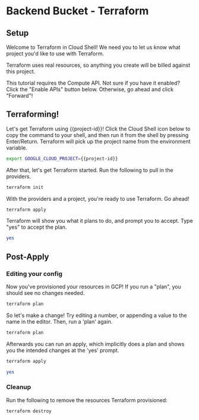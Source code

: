 # Backend Bucket - Terraform

## Setup

<walkthrough-author name="rileykarson@google.com" analyticsId="UA-125550242-1" tutorialName="bbdev" repositoryUrl="https://github.com/rileykarson/terraform-provider-google"></walkthrough-author>

Welcome to Terraform in Cloud Shell! We need you to let us know what project you'd like to use with Terraform.

<walkthrough-project-billing-setup permissions="compute.backendBuckets.create"></walkthrough-project-billing-setup>

Terraform uses real resources, so anything you create will be billed against this project.

This tutorial requires the Compute API. Not sure if you have it enabled? Click the "Enable APIs" button below.
Otherwise, go ahead and click "Forward"!

<walkthrough-enable-apis apis="compute.googleapis.com"></walkthrough-enable-apis>

## Terraforming!

Let's get Terraform using {{project-id}}! Click the Cloud Shell icon below to copy the command
to your shell, and then run it from the shell by pressing Enter/Return. Terraform will pick up
the project name from the environment variable.

```bash
export GOOGLE_CLOUD_PROJECT={{project-id}}
```

After that, let's get Terraform started. Run the following to pull in the providers.

```bash
terraform init
```

With the providers and a project, you're ready to use Terraform. Go ahead!

```bash
terraform apply
```

Terraform will show you what it plans to do, and prompt you to accept. Type "yes" to accept the plan.

```bash
yes
```


## Post-Apply

### Editing your config

Now you've provisioned your resources in GCP! If you run a "plan", you should see no changes needed.

```bash
terraform plan
```

So let's make a change! Try editing a number, or appending a value to the name in the editor. Then,
run a 'plan' again.

```bash
terraform plan
```

Afterwards you can run an apply, which implicitly does a plan and shows you the intended changes
at the 'yes' prompt.

```bash
terraform apply
```

```bash
yes
```

### Cleanup

Run the following to remove the resources Terraform provisioned:

```bash
terraform destroy
```
